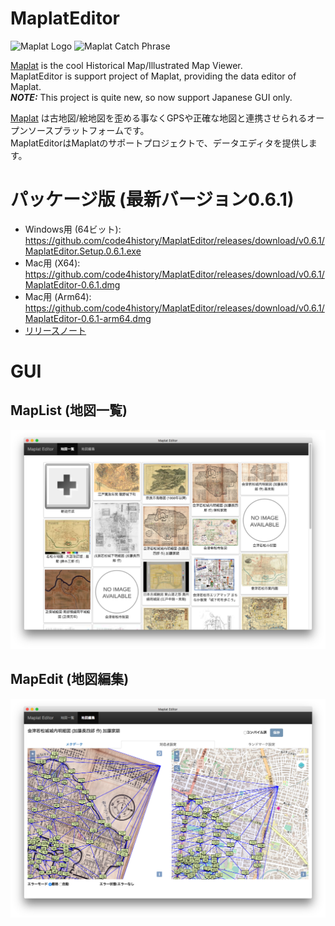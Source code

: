# MaplatEditor
![Maplat Logo](https://code4history.github.io/Maplat/page_imgs/maplat.png)
![Maplat Catch Phrase](https://code4history.github.io/Maplat/page_imgs/bijective.png)

[Maplat](https://github.com/code4history/Maplat/wiki) is the cool Historical Map/Illustrated Map Viewer.  
MaplatEditor is support project of Maplat, providing the data editor of Maplat.  
***NOTE:*** This project is quite new, so now support Japanese GUI only.

[Maplat](https://github.com/code4history/Maplat/wiki) は古地図/絵地図を歪める事なくGPSや正確な地図と連携させられるオープンソースプラットフォームです。  
MaplatEditorはMaplatのサポートプロジェクトで、データエディタを提供します。

# パッケージ版 (最新バージョン0.6.1)
* Windows用 (64ビット): https://github.com/code4history/MaplatEditor/releases/download/v0.6.1/MaplatEditor.Setup.0.6.1.exe
* Mac用 (X64): https://github.com/code4history/MaplatEditor/releases/download/v0.6.1/MaplatEditor-0.6.1.dmg
* Mac用 (Arm64): https://github.com/code4history/MaplatEditor/releases/download/v0.6.1/MaplatEditor-0.6.1-arm64.dmg
* [リリースノート](https://github.com/code4history/MaplatEditor/releases/tag/v0.6.1)

# GUI 
## MapList (地図一覧)

![MapList](https://raw.githubusercontent.com/code4history/MaplatEditor/master/maplist.png)

## MapEdit (地図編集)

![MapEdit](https://raw.githubusercontent.com/code4history/MaplatEditor/master/mapedit.png)

